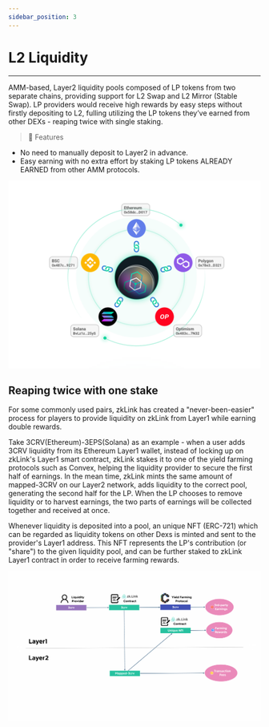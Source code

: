 ```yaml
---
sidebar_position: 3
---
```


# L2 Liquidity

---

AMM-based, Layer2 liquidity pools composed of LP tokens from two separate chains, providing support for L2 Swap and L2 Mirror (Stable Swap). LP providers would receive high rewards by easy steps without firstly depositing to L2, fulling utilizing the LP tokens they’ve earned from other DEXs - reaping twice with single staking.


<div className="cancel-md-margin cancel-img">

> **🥇** <span className="highlight">Features</span>
- No need to manually deposit to Layer2 in advance.
- Easy earning with no extra effort by staking LP tokens ALREADY EARNED from other AMM protocols.

</div>

![zkLink Layer2 Network](../../static/img/prooverview.png)

## Reaping twice with one stake

For some commonly used pairs, zkLink has created a "never-been-easier" process for players to provide liquidity on zkLink from Layer1 while earning double rewards.

Take 3CRV(Ethereum)-3EPS(Solana) as an example - when a user adds 3CRV liquidity from its Ethereum Layer1 wallet, instead of locking up on zkLink's Layer1 smart contract, zkLink stakes it to one of the yield farming protocols such as Convex, helping the liquidity provider to secure the first half of earnings. In the mean time, zkLink mints the same amount of mapped-3CRV on our Layer2 network, adds liquidity to the correct pool, generating the second half for the LP. When the LP chooses to remove liquidity or to harvest earnings, the two parts of earnings will be collected together and received at once.

Whenever liquidity is deposited into a pool, an unique NFT (ERC-721) which can be regarded as liquidity tokens on other Dexs is minted and sent to the provider's Layer1 address. This NFT represents the LP's contribution (or "share") to the given liquidity pool, and can be further staked to zkLink Layer1 contract in order to receive farming rewards.

<div className="cancel-md-margin cancel-img">
</div>

![Provide Liquidity](../../static/img/liq-flow.png)
